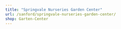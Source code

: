 ```yaml
---
title: "Springvale Nurseries Garden Center"
url: /sanford/springvale-nurseries-garden-center/
shop: Garten-Center
---
```

